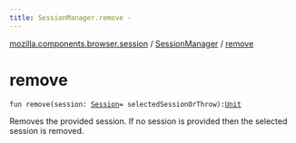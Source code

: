 ```yaml
---
title: SessionManager.remove - 
---
```


[mozilla.components.browser.session](../index.html) / [SessionManager](index.html) / [remove](./remove.html)

# remove

`fun remove(session: `[`Session`](../-session/index.html)` = selectedSessionOrThrow): `[`Unit`](https://kotlinlang.org/api/latest/jvm/stdlib/kotlin/-unit/index.html)

Removes the provided session. If no session is provided then the selected session is removed.


